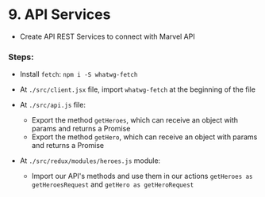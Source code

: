 # 9. API Services

  * Create API REST Services to connect with Marvel API
    
  
### Steps:

  * Install `fetch`: `npm i -S whatwg-fetch`
  
  * At `./src/client.jsx` file, import `whatwg-fetch` at the beginning of the file

  * At `./src/api.js` file:
    * Export the method `getHeroes`, which can receive an object with params and returns a Promise
    * Export the method `getHero`, which can receive an object with params and returns a Promise

  * At `./src/redux/modules/heroes.js` module:
    * Import our API's methods and use them in our actions `getHeroes as getHeroesRequest` and `getHero as getHeroRequest`
